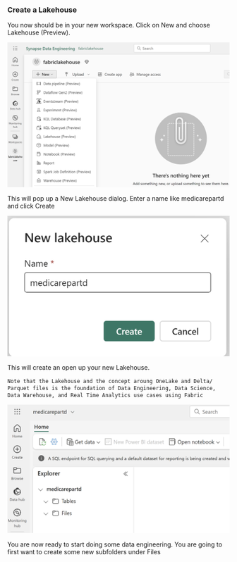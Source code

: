 ﻿### Create a Lakehouse

You now should be in your new workspace.  Click on New and choose Lakehouse (Preview).  

![createlh](https://raw.githubusercontent.com/datasnowman/testtocyml/main/docs/medicarepartd/media/createlakehouse/createlh.png)

This will pop up a New Lakehouse dialog.  Enter a name like medicarepartd and click Create

![lhname](https://raw.githubusercontent.com/datasnowman/testtocyml/main/docs/medicarepartd/media/createlakehouse/lhname.png)

This will create an open up your new Lakehouse.

```
Note that the Lakehouse and the concept aroung OneLake and Delta/
Parquet files is the foundation of Data Engineering, Data Science, 
Data Warehouse, and Real Time Analytics use cases using Fabric
```

![explorelh](https://raw.githubusercontent.com/datasnowman/testtocyml/main/docs/medicarepartd/media/createlakehouse/explorelh.png)

You are now ready to start doing some data engineering.  You are 
going to first want to create some new subfolders under Files